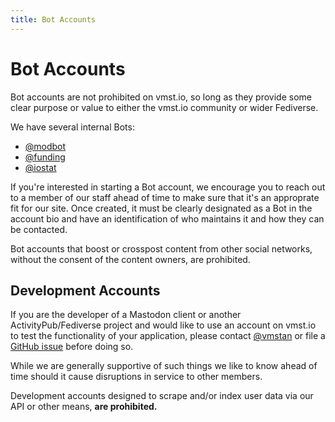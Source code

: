 ```yaml
---
title: Bot Accounts
---
```


# Bot Accounts

Bot accounts are not prohibited on vmst.io, so long as they provide some clear purpose or value to either the vmst.io community or wider Fediverse.

We have several internal Bots:

- <a rel="me" href="https://vmst.io/@modbot">@modbot</a>
- <a rel="me" href="https://vmst.io/@funding">@funding</a>
- <a rel="me" href="https://vmst.io/@iostat">@iostat</a>

If you're interested in starting a Bot account, we encourage you to reach out to a member of our staff ahead of time to make sure that it's an approprate fit for our site. Once created, it must be clearly designated as a Bot in the account bio and have an identification of who maintains it and how they can be contacted.

Bot accounts that boost or crosspost content from other social networks, without the consent of the content owners, are prohibited.

## Development Accounts

If you are the developer of a Mastodon client or another ActivityPub/Fediverse project and would like to use an account on vmst.io to test the functionality of your application, please contact [@vmstan](https://vmst.io/@vmstan) or file a [GitHub issue](https://github.com/vmstan/vmstio/issues/new?assignees=&labels=&template=7-Other.yml) before doing so.

While we are generally supportive of such things we like to know ahead of time should it cause disruptions in service to other members.

Development accounts designed to scrape and/or index user data via our API or other means, **are prohibited.**
